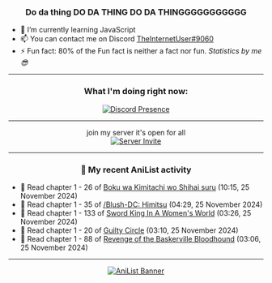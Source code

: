 <div align="center">

### Do da thing DO DA THING DO DA THINGGGGGGGGGGG
</div>

- 🌱 I’m currently learning JavaScript
- 📫 You can contact me on Discord [TheInternetUser#9060](https://discord.com/users/534117072796385300)
- ⚡ Fun fact: 80% of the Fun fact is neither a fact nor fun. _Statistics by me 😎_
<hr>

<div align="center">

### What I'm doing right now:
[![Discord Presence](https://lanyard.cnrad.dev/api/534117072796385300)](https://discord.com/users/534117072796385300)
<hr>

join my server it's open for all <br>
[![Server Invite](https://invidget.switchblade.xyz/bfYgVHxrSs)](https://discord.gg/bfYgVHxrSs)

<hr>
  
### 🌸 My recent AniList activity

</div>

<!-- ANILIST_ACTIVITY:start -->

-   📖 Read chapter 1 - 26 of [Boku wa Kimitachi wo Shihai suru](https://anilist.co/manga/146731) (10:15, 25 November 2024)
-   📖 Read chapter 1 - 35 of [/Blush-DC: Himitsu](https://anilist.co/manga/51035) (04:29, 25 November 2024)
-   📖 Read chapter 1 - 133 of [Sword King In A Women's World](https://anilist.co/manga/116027) (03:26, 25 November 2024)
-   📖 Read chapter 1 - 20 of [Guilty Circle](https://anilist.co/manga/133592) (03:10, 25 November 2024)
-   📖 Read chapter 1 - 88 of [Revenge of the Baskerville Bloodhound](https://anilist.co/manga/163824) (03:06, 25 November 2024)

<!-- ANILIST_ACTIVITY:end -->
<hr>

<div align="center">

[![AniList Banner](https://img.anili.st/User/929966)](https://anilist.co/user/TheInternetUser)

<!-- ![Profile views](https://gpvc.arturio.dev/TheInternetUse7) Since 2023-01-09 -->
<br>


</div>
